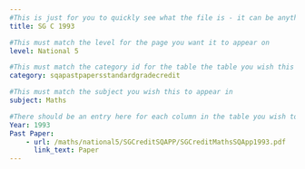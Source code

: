 ```yaml
---
#This is just for you to quickly see what the file is - it can be anything you want
title: SG C 1993

#This must match the level for the page you want it to appear on
level: National 5

#This must match the category id for the table the table you wish this to appear in
category: sqapastpapersstandardgradecredit

#This must match the subject you wish this to appear in
subject: Maths

#There should be an entry here for each column in the table you wish to populate:
Year: 1993
Past Paper:
    - url: /maths/national5/SGCreditSQAPP/SGCreditMathsSQApp1993.pdf
      link_text: Paper
---
```


